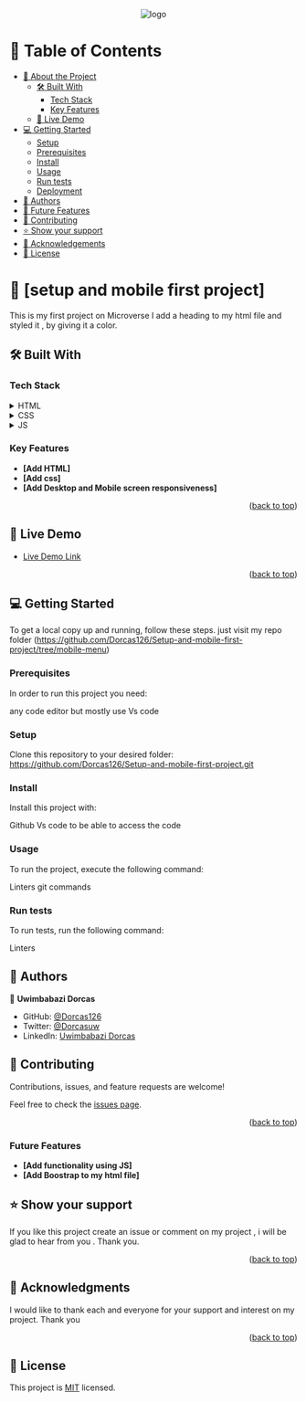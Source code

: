 <a name="readme-top"></a>

<div align="center">
  <!-- You are encouraged to replace this logo with your own! Otherwise you can also remove it. -->
  <img src="https://dl.dropboxusercontent.com/s/36qn9s23n9mgsth/dorcaslogo.png" alt="logo" width=""  height="auto" />
  <br/>

  <h3><b></b></h3>

</div>

<!-- TABLE OF CONTENTS -->

# 📗 Table of Contents

- [📖 About the Project](#about-project)
  - [🛠 Built With](#built-with)
    - [Tech Stack](#tech-stack)
    - [Key Features](#key-features)
  - [🚀 Live Demo](#live-demo)
- [💻 Getting Started](#getting-started)
  - [Setup](#setup)
  - [Prerequisites](#prerequisites)
  - [Install](#install)
  - [Usage](#usage)
  - [Run tests](#run-tests)
  - [Deployment](#deployment)
- [👥 Authors](#authors)
- [🔭 Future Features](#future-features)
- [🤝 Contributing](#contributing)
- [⭐️ Show your support](#support)
- [🙏 Acknowledgements](#acknowledgements)
- [📝 License](#license)

<!-- PROJECT DESCRIPTION -->

# 📖 [setup and mobile first project] 

This is my first project on Microverse 
I add a heading to my html file 
and styled it , by giving it a color.

## 🛠 Built With <a name="built-with"></a>

### Tech Stack <a name="tech-stack"></a>

<details>
  <summary>HTML</summary>
  <ul>
    <li><a href="https://reactjs.org/">React.js</a></li>
  </ul>
</details>

<details>
  <summary>CSS</summary>
  <ul>
    <li><a href="https://expressjs.com/">Express.js</a></li>
  </ul>
</details>

<details>
  <summary>JS</summary>
  <ul>
    <li><a href="https://expressjs.com/">Express.js</a></li>
  </ul>
</details>

<!-- Features -->

### Key Features 

- **[Add HTML]**
- **[Add css]**
- **[Add Desktop and Mobile screen responsiveness]**

<p align="right">(<a href="#readme-top">back to top</a>)</p>

<!-- LIVE DEMO SECTION-->

## 🚀 Live Demo 

- [Live Demo Link](https://dorcas126.github.io/Setup-and-mobile-first-project/)

<p align="right">(<a href="#readme-top">back to top</a>)</p>

<!-- GETTING STARTED -->

## 💻 Getting Started 

To get a local copy up and running, follow these steps.
just visit my repo folder (https://github.com/Dorcas126/Setup-and-mobile-first-project/tree/mobile-menu)

### Prerequisites

In order to run this project you need:

any code editor 
but mostly use Vs code

### Setup 

Clone this repository to your desired folder:
https://github.com/Dorcas126/Setup-and-mobile-first-project.git

### Install

Install this project with:

Github
Vs code 
to be able to access the code

### Usage

To run the project, execute the following command:

Linters
git commands

### Run tests

To run tests, run the following command:

Linters

<!-- AUTHORS -->

## 👥 Authors 

👤 **Uwimbabazi Dorcas**

- GitHub: [@Dorcas126](https://github.com/Dorcas126)
- Twitter: [@Dorcasuw](https://twitter.com/Dorcasuwi)
- LinkedIn: [Uwimbabazi Dorcas](https://www.linkedin.com/in/uwimbabazi-dorcas-956a5a226/)

<!-- CONTRIBUTING -->

## 🤝 Contributing 

Contributions, issues, and feature requests are welcome!

Feel free to check the [issues page](../../issues/).

<p align="right">(<a href="#readme-top">back to top</a>)</p>


<!-- Future Features -->

### Future Features 

- **[Add functionality using JS]**
- **[Add Boostrap to my html file]**


<!-- SUPPORT -->

## ⭐️ Show your support

If you like this project create an issue or comment on 
my project , i will be glad to hear from you .
Thank you.

<p align="right">(<a href="#readme-top">back to top</a>)</p>

<!-- ACKNOWLEDGEMENTS -->

## 🙏 Acknowledgments 

I would like to thank each and everyone for your support and interest on my project.
Thank you

<p align="right">(<a href="#readme-top">back to top</a>)</p>

<!-- LICENSE -->

## 📝 License <a name="license"></a>

This project is [MIT](./LICENSE) licensed.

